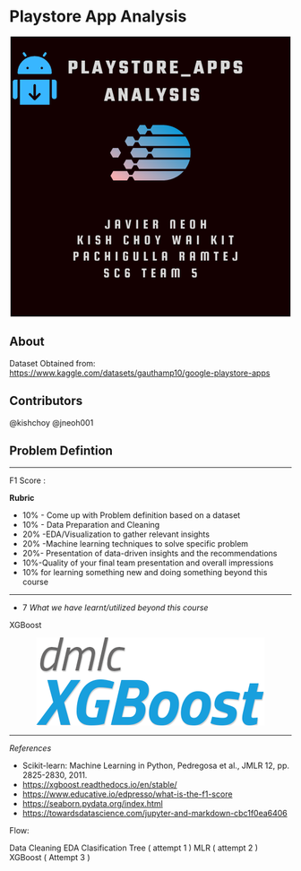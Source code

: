 # Playstore App Analysis

<p align="center">
  <img src="./Images/Google PLAYSTORE APP.png">
</p>

About
---





Dataset Obtained from:  https://www.kaggle.com/datasets/gauthamp10/google-playstore-apps


Contributors
---
@kishchoy
@jneoh001

Problem Defintion
---



---

F1 Score :


**Rubric**
* 10% - Come up with Problem definition based on a dataset
* 10% - Data Preparation and Cleaning
* 20% -EDA/Visualization to gather relevant insights
* 20% -Machine learning techniques to solve specific problem
* 20%- Presentation of data-driven insights and the recommendations
* 10%-Quality of your final team presentation and overall impressions
* 10% for learning something new and doing something beyond this course


---
- 7 *What we have learnt/utilized beyond this course*

<p> XGBoost </p>
<p align ="center">
  <img src="./Images/XGBoost_logo.png">
</p>

---
*References*

- Scikit-learn: Machine Learning in Python, Pedregosa et al., JMLR 12, pp. 2825-2830, 2011.
- https://xgboost.readthedocs.io/en/stable/ 
- https://www.educative.io/edpresso/what-is-the-f1-score
- https://seaborn.pydata.org/index.html
- https://towardsdatascience.com/jupyter-and-markdown-cbc1f0ea6406



Flow:

Data Cleaning
EDA
Clasification Tree ( attempt 1 )
MLR ( attempt 2 )
XGBoost ( Attempt 3 )

